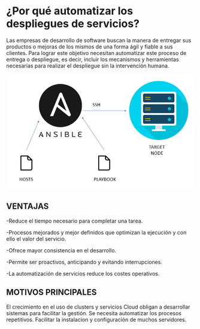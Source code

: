 # ¿Por qué automatizar los despliegues de servicios?
Las empresas de desarrollo de software buscan la manera de entregar sus productos o mejoras de los mismos de una forma ágil y fiable a sus clientes. Para lograr este objetivo necesitan automatizar este proceso de entrega o despliegue, es decir, incluir los mecanismos y herramientas necesarias para realizar el despliegue sin la intervención humana. 

![imagen](https://github.com/samarameit/Ansible/blob/main/ANSIBLE%20PLAYBOOK/1.png?raw=true)

## VENTAJAS
-Reduce el tiempo necesario para completar una tarea.

-Procesos mejorados y mejor definidos que optimizan la ejecución y con ello el valor del servicio. 

-Ofrece mayor consistencia en el desarrollo.

-Permite ser proactivos, anticipando y evitando interrupciones.

-La automatización de servicios reduce los costes operativos. 

## MOTIVOS PRINCIPALES
El crecimiento en el uso de clusters y servicios Cloud obligan a desarrollar sistemas para facilitar la gestión.
Se necesita automatizar los procesos repetitivos.
Facilitar la instalacion y configuración de muchos servidores.
